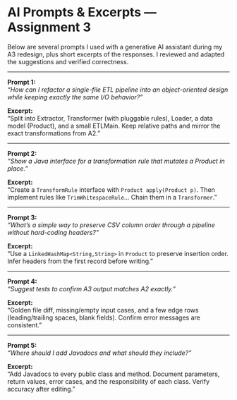 # AI Prompts & Excerpts — Assignment 3

Below are several prompts I used with a generative AI assistant during my A3 redesign, plus short excerpts of the responses. I reviewed and adapted the suggestions and verified correctness.

---
**Prompt 1:**  
*“How can I refactor a single-file ETL pipeline into an object-oriented design while keeping exactly the same I/O behavior?”*

**Excerpt:**  
“Split into Extractor, Transformer (with pluggable rules), Loader, a data model (Product), and a small ETLMain. Keep relative paths and mirror the exact transformations from A2.”

---
**Prompt 2:**  
*“Show a Java interface for a transformation rule that mutates a Product in place.”*

**Excerpt:**  
“Create a `TransformRule` interface with `Product apply(Product p)`. Then implement rules like `TrimWhitespaceRule`… Chain them in a `Transformer`.”

---
**Prompt 3:**  
*“What’s a simple way to preserve CSV column order through a pipeline without hard-coding headers?”*

**Excerpt:**  
“Use a `LinkedHashMap<String,String>` in `Product` to preserve insertion order. Infer headers from the first record before writing.”

---
**Prompt 4:**  
*“Suggest tests to confirm A3 output matches A2 exactly.”*

**Excerpt:**  
“Golden file diff, missing/empty input cases, and a few edge rows (leading/trailing spaces, blank fields). Confirm error messages are consistent.”

---
**Prompt 5:**  
*“Where should I add Javadocs and what should they include?”*

**Excerpt:**  
“Add Javadocs to every public class and method. Document parameters, return values, error cases, and the responsibility of each class. Verify accuracy after editing.”
